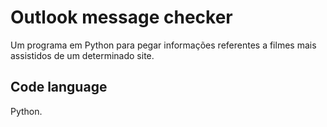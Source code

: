 # Outlook message checker
Um programa em Python para pegar informações referentes a filmes mais assistidos de um determinado site.

## Code language
Python.

